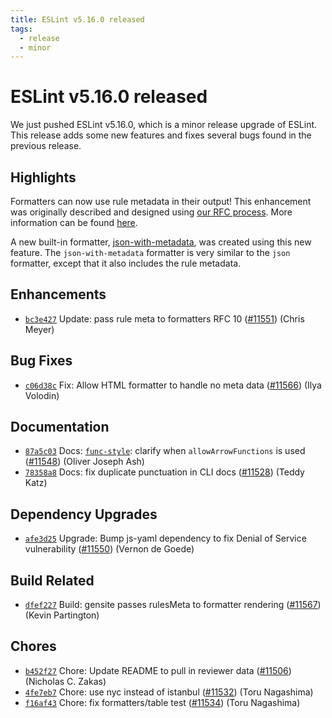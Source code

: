 ```yaml
---
title: ESLint v5.16.0 released
tags:
  - release
  - minor
---
```

# ESLint v5.16.0 released

We just pushed ESLint v5.16.0, which is a minor release upgrade of ESLint. This release adds some new features and fixes several bugs found in the previous release.

## Highlights

Formatters can now use rule metadata in their output! This enhancement was originally described and designed using [our RFC process](https://github.com/eslint/rfcs/pull/10). More information can be found [here](https://eslint.org/docs/developer-guide/working-with-custom-formatters#the-data-argument).

A new built-in formatter, [json-with-metadata](https://eslint.org/docs/user-guide/formatters/#json-with-metadata), was created using this new feature. The `json-with-metadata` formatter is very similar to the `json` formatter, except that it also includes the rule metadata.

## Enhancements

* [`bc3e427`](https://github.com/eslint/eslint/commit/bc3e427ee8875c53eac6b6762884b50074f1adfc) Update: pass rule meta to formatters RFC 10 ([#11551](https://github.com/eslint/eslint/issues/11551)) (Chris Meyer)

## Bug Fixes

* [`c06d38c`](https://github.com/eslint/eslint/commit/c06d38c81bd9203c904587396a65d3c8cc7f2944) Fix: Allow HTML formatter to handle no meta data ([#11566](https://github.com/eslint/eslint/issues/11566)) (Ilya Volodin)

## Documentation

* [`87a5c03`](https://github.com/eslint/eslint/commit/87a5c034977cf4538ff3539d2f8776a987c5942a) Docs: [`func-style`](/docs/rules/func-style): clarify when `allowArrowFunctions` is used ([#11548](https://github.com/eslint/eslint/issues/11548)) (Oliver Joseph Ash)
* [`78358a8`](https://github.com/eslint/eslint/commit/78358a8f66e95c4fcc921f2497e8a5ec5f1537ec) Docs: fix duplicate punctuation in CLI docs ([#11528](https://github.com/eslint/eslint/issues/11528)) (Teddy Katz)

## Dependency Upgrades

* [`afe3d25`](https://github.com/eslint/eslint/commit/afe3d25f8afb88caee43f7202d0eb96f33a92a6b) Upgrade: Bump js-yaml dependency to fix Denial of Service vulnerability ([#11550](https://github.com/eslint/eslint/issues/11550)) (Vernon de Goede)

## Build Related

* [`dfef227`](https://github.com/eslint/eslint/commit/dfef227091955a2f8f3fa8c76ad79de8a77e7955) Build: gensite passes rulesMeta to formatter rendering ([#11567](https://github.com/eslint/eslint/issues/11567)) (Kevin Partington)

## Chores

* [`b452f27`](https://github.com/eslint/eslint/commit/b452f270bc0b523d88d5d827c95be3096f82e99d) Chore: Update README to pull in reviewer data ([#11506](https://github.com/eslint/eslint/issues/11506)) (Nicholas C. Zakas)
* [`4fe7eb7`](https://github.com/eslint/eslint/commit/4fe7eb7cecdc2395cf1eeaa20921bda8460b00c2) Chore: use nyc instead of istanbul ([#11532](https://github.com/eslint/eslint/issues/11532)) (Toru Nagashima)
* [`f16af43`](https://github.com/eslint/eslint/commit/f16af439694aab473c647d8fae47c402bd489447) Chore: fix formatters/table test ([#11534](https://github.com/eslint/eslint/issues/11534)) (Toru Nagashima)
